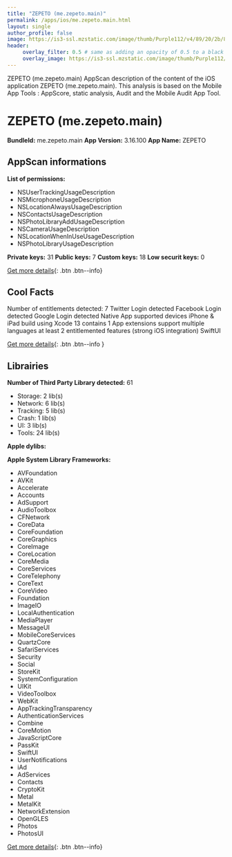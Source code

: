 ```yaml
---
title: "ZEPETO (me.zepeto.main)"
permalink: /apps/ios/me.zepeto.main.html
layout: single
author_profile: false
image: https://is3-ssl.mzstatic.com/image/thumb/Purple112/v4/89/20/2b/89202bc9-ce07-bd32-4d76-6714c8fb850c/AppIcon-1x_U007emarketing-0-7-0-sRGB-85-220.png/512x512bb.jpg
header: 
     overlay_filter: 0.5 # same as adding an opacity of 0.5 to a black background
     overlay_image: https://is3-ssl.mzstatic.com/image/thumb/Purple112/v4/89/20/2b/89202bc9-ce07-bd32-4d76-6714c8fb850c/AppIcon-1x_U007emarketing-0-7-0-sRGB-85-220.png/512x512bb.jpg
---
```

ZEPETO (me.zepeto.main) AppScan description of the content of the iOS application ZEPETO (me.zepeto.main). This analysis is based on the Mobile App Tools : AppScore, static analysis, Audit and the Mobile Audit App Tool.

# ZEPETO (me.zepeto.main)

**BundleId:** me.zepeto.main
**App Version:** 3.16.100
**App Name:** ZEPETO


## AppScan informations 

**List of permissions:** 
- NSUserTrackingUsageDescription
- NSMicrophoneUsageDescription
- NSLocationAlwaysUsageDescription
- NSContactsUsageDescription
- NSPhotoLibraryAddUsageDescription
- NSCameraUsageDescription
- NSLocationWhenInUseUsageDescription
- NSPhotoLibraryUsageDescription
  
  
**Private keys:** 31
**Public keys:** 7
**Custom keys:** 18
**Low securit keys:** 0
  
[Get more details](/pricing.html){: .btn .btn--info}

## Cool Facts

Number of entitlements detected: 7
Twitter Login detected
Facebook Login detected
Google Login detected
Native App
supported devices iPhone & iPad
build using Xcode 13
contains 1 App extensions
support multiple languages
at least 2 entitlemented features (strong iOS integration)
SwiftUI
  
[Get more details](/pricing.html){: .btn .btn--info }

## Librairies 
**Number of Third Party Library detected:** 61
- Storage: 2 lib(s)
- Network: 6 lib(s)
- Tracking: 5 lib(s)
- Crash: 1 lib(s)
- UI: 3 lib(s)
- Tools: 24 lib(s)


**Apple dylibs:**


**Apple System Library Frameworks:**
- AVFoundation
- AVKit
- Accelerate
- Accounts
- AdSupport
- AudioToolbox
- CFNetwork
- CoreData
- CoreFoundation
- CoreGraphics
- CoreImage
- CoreLocation
- CoreMedia
- CoreServices
- CoreTelephony
- CoreText
- CoreVideo
- Foundation
- ImageIO
- LocalAuthentication
- MediaPlayer
- MessageUI
- MobileCoreServices
- QuartzCore
- SafariServices
- Security
- Social
- StoreKit
- SystemConfiguration
- UIKit
- VideoToolbox
- WebKit
- AppTrackingTransparency
- AuthenticationServices
- Combine
- CoreMotion
- JavaScriptCore
- PassKit
- SwiftUI
- UserNotifications
- iAd
- AdServices
- Contacts
- CryptoKit
- Metal
- MetalKit
- NetworkExtension
- OpenGLES
- Photos
- PhotosUI


  
[Get more details](/pricing.html){: .btn .btn--info}

